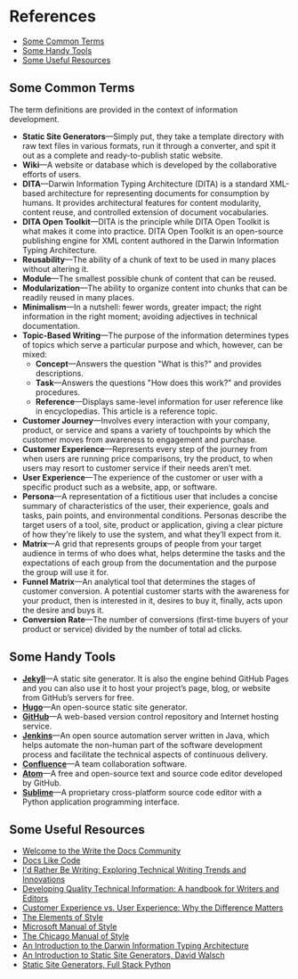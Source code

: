 # References

* [Some Common Terms](#some-common-terms)
* [Some Handy Tools](#some-handy-tools)
* [Some Useful Resources](#some-useful-resources)

## Some Common Terms

The term definitions are provided in the context of information development.  

* **Static Site Generators**&mdash;Simply put, they take a template directory with raw text files in various formats, run it through a converter, and spit it out as a complete and ready-to-publish static website.
* **Wiki**&mdash;A website or database which is developed by the collaborative efforts of users.
* **DITA**&mdash;Darwin Information Typing Architecture (DITA) is a standard XML-based architecture for representing documents for consumption by humans. It provides architectural features for content modularity, content reuse, and controlled extension of document vocabularies.
* **DITA Open Toolkit**&mdash;DITA is the principle while DITA Open Toolkit is what makes it come into practice. DITA Open Toolkit is an open-source publishing engine for XML content authored in the Darwin Information Typing Architecture. 
* **Reusability**&mdash;The ability of a chunk of text to be used in many places without altering it.
* **Module**&mdash;The smallest possible chunk of content that can be reused.
* **Modularization**&mdash;The ability to organize content into chunks that can be readily reused in many places.  
* **Minimalism**&mdash;In a nutshell: fewer words, greater impact; the right information in the right moment; avoiding adjectives in technical documentation.
* **Topic-Based Writing**&mdash;The purpose of the information determines types of topics which serve a particular purpose and which, however, can be mixed:
    * **Concept**&mdash;Answers the question "What is this?" and provides descriptions.
    * **Task**&mdash;Answers the questions "How does this work?" and provides procedures.
    * **Reference**&mdash;Displays same-level information for user reference like in encyclopedias. This article is a reference topic.
* **Customer Journey**&mdash;Involves every interaction with your company, product, or service and spans a variety of touchpoints by which the customer moves from awareness to engagement and purchase.
* **Customer Experience**&mdash;Represents every step of the journey from when users are running price comparisons, try the product, to when users may resort to customer service if their needs aren’t met.
* **User Experience**&mdash;The experience of the customer or user with a specific product such as a website, app, or software.
* **Persona**&mdash;A representation of a fictitious user that includes a concise summary of characteristics of the user, their experience, goals and tasks, pain points, and environmental conditions. Personas describe the target users of a tool, site, product or application, giving a clear picture of how they're likely to use the system, and what they’ll expect from it.
* **Matrix**&mdash;A grid that represents groups of people from your target audience in terms of who does what, helps determine the tasks and the expectations of each group from the documentation and the purpose the group will use it for.   
* **Funnel Matrix**&mdash;An analytical tool that determines the stages of customer conversion. A potential customer starts with the awareness for your product, then is interested in it, desires to buy it, finally, acts upon the desire and buys it.
* **Conversion Rate**&mdash;The number of conversions (first-time buyers of your product or service) divided by the number of total ad clicks.

## Some Handy Tools

* [**Jekyll**](https://jekyllrb.com/)&mdash;A static site generator. It is also the engine behind GitHub Pages and you can also use it to host your project’s page, blog, or website from GitHub’s servers for free.
* [**Hugo**](https://gohugo.io/)&mdash;An open-source static site generator.
* [**GitHub**](https://github.com/)&mdash;A web-based version control repository and Internet hosting service.
* [**Jenkins**](https://jenkins.io/)&mdash;An open source automation server written in Java, which helps automate the non-human part of the software development process and facilitate the technical aspects of continuous delivery.
* [**Confluence**](https://www.atlassian.com/software/confluence)&mdash;A team collaboration software.
* [**Atom**](https://atom.io/)&mdash;A free and open-source text and source code editor developed by GitHub.
* [**Sublime**](https://www.sublimetext.com/)&mdash;A proprietary cross-platform source code editor with a Python application programming interface.

## Some Useful Resources

* [Welcome to the Write the Docs Community](http://www.writethedocs.org/)
* [Docs Like Code](https://www.docslikecode.com/)
* [I'd Rather Be Writing: Exploring Technical Writing Trends and Innovations](http://idratherbewriting.com/)
* [Developing Quality Technical Information: A handbook for Writers and Editors](https://www.amazon.com/Developing-Quality-Technical-Information-Handbook/dp/0131477498)
* [Customer Experience vs. User Experience: Why the Difference Matters](https://www.uxpin.com/studio/blog/customer-experience-vs-user-experience-why-the-difference-matters/)
* [The Elements of Style](https://www.amazon.com/Elements-Style-Original-Language-Guides/dp/0486447987)
* [Microsoft Manual of Style](https://ptgmedia.pearsoncmg.com/images/9780735648715/samplepages/9780735648715.pdf)
* [The Chicago Manual of Style](http://www.chicagomanualofstyle.org/home.html)
* [An Introduction to the Darwin Information Typing Architecture](https://www.ibm.com/developerworks/library/x-dita1/index.html)
* [An Introduction to Static Site Generators, David Walsch](https://davidwalsh.name/introduction-static-site-generators)
* [Static Site Generators, Full Stack Python](https://www.fullstackpython.com/static-site-generator.html)
